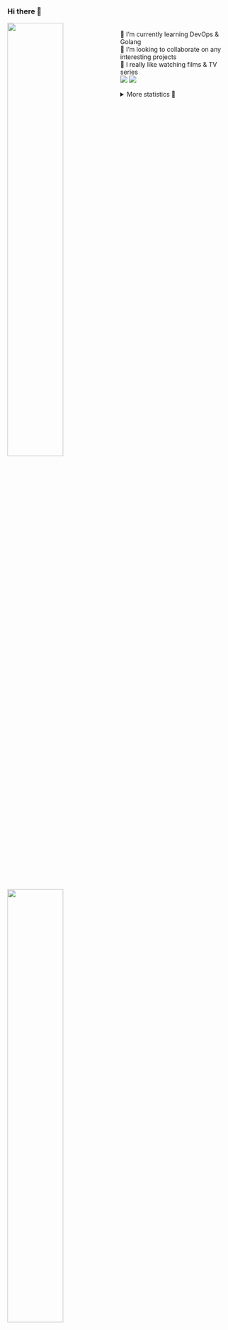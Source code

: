 ### Hi there 👋


[<img align="left" width="50%" src="https://github-readme-stats.vercel.app/api?username=rufusnufus&hide=issues&show_icons=true&count_private=true&theme=transparent&title_color=FF6F40&text_color=FBF9F8&icon_color=F48242&hide_border=true&hide_title=true#gh-dark-mode-only">](https://metrics.lecoq.io/rufusnufus#gh-dark-mode-only)
[<img align="left" width="50%" src="https://github-readme-stats.vercel.app/api?username=rufusnufus&hide=issues&show_icons=true&count_private=true&theme=transparent&title_color=FF6533&text_color=4D4644&icon_color=FF8038&hide_border=true&hide_title=true#gh-light-mode-only">](https://metrics.lecoq.io/rufusnufus#gh-light-mode-only)

<p>
  <br>
  🌱 I’m currently learning DevOps & Golang</br>
  👯 I’m looking to collaborate on any interesting projects</br>
  🎥 I really like watching films & TV series</br>
  <a href="https://linkedin.com/in/rufusnufus"><img src="https://img.shields.io/badge/linkedin-0077B5.svg?style=for-the-badge&logo=linkedin&logoColor=white"/></a>
  <a href="https://t.me/rufusnufus"><img src="https://img.shields.io/badge/-telegram-black?style=for-the-badge&color=blue&logo=telegram"/></a>
</p>

<p text-align="left">
<details>
  <summary>More statistics 👀</summary><br/>

<!--START_SECTION:waka-->
![Code Time](http://img.shields.io/badge/Code%20Time-764%20hrs%2047%20mins-blue)

![Profile Views](http://img.shields.io/badge/Profile%20Views-0-blue)

**I'm an Early 🐤** 

```text
🌞 Morning                6696 commits        █████░░░░░░░░░░░░░░░░░░░░   20.77 % 
🌆 Daytime                18808 commits       ███████████████░░░░░░░░░░   58.34 % 
🌃 Evening                6035 commits        █████░░░░░░░░░░░░░░░░░░░░   18.72 % 
🌙 Night                  699 commits         █░░░░░░░░░░░░░░░░░░░░░░░░   02.17 % 
```
📅 **I'm Most Productive on Wednesday** 

```text
Monday                   6500 commits        █████░░░░░░░░░░░░░░░░░░░░   20.16 % 
Tuesday                  5529 commits        ████░░░░░░░░░░░░░░░░░░░░░   17.15 % 
Wednesday                7119 commits        ██████░░░░░░░░░░░░░░░░░░░   22.08 % 
Thursday                 5874 commits        █████░░░░░░░░░░░░░░░░░░░░   18.22 % 
Friday                   5839 commits        █████░░░░░░░░░░░░░░░░░░░░   18.11 % 
Saturday                 792 commits         █░░░░░░░░░░░░░░░░░░░░░░░░   02.46 % 
Sunday                   585 commits         ░░░░░░░░░░░░░░░░░░░░░░░░░   01.81 % 
```


📊 **This Week I Spent My Time On** 

```text
💬 Programming Languages: 
No Activity Tracked This Week

🔥 Editors: 
No Activity Tracked This Week
```

**I Mostly Code in Go** 

```text
Go                       21 repos            █████░░░░░░░░░░░░░░░░░░░░   20.59 % 
Python                   15 repos            ████░░░░░░░░░░░░░░░░░░░░░   14.71 % 
Smarty                   5 repos             █░░░░░░░░░░░░░░░░░░░░░░░░   04.90 % 
Shell                    4 repos             █░░░░░░░░░░░░░░░░░░░░░░░░   03.92 % 
Kotlin                   3 repos             █░░░░░░░░░░░░░░░░░░░░░░░░   02.94 % 
```




 Last Updated on 19/06/2024 01:01:11 UTC
<!--END_SECTION:waka-->

</details>
</p>
